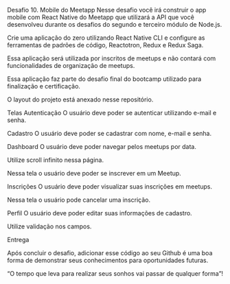 Desafio 10. Mobile do Meetapp
Nesse desafio você irá construir o app mobile com React Native do Meetapp que utilizará a API que você desenvolveu durante os desafios do segundo e terceiro módulo de Node.js.

Crie uma aplicação do zero utilizando React Native CLI e configure as ferramentas de padrões de código, Reactotron, Redux e Redux Saga.

Essa aplicação será utilizada por inscritos de meetups e não contará com funcionalidades de organização de meetups.

Essa aplicação faz parte do desafio final do bootcamp utilizado para finalização e certificação.

O layout do projeto está anexado nesse repositório.

Telas
Autenticação
O usuário deve poder se autenticar utilizando e-mail e senha.

Cadastro
O usuário deve poder se cadastrar com nome, e-mail e senha.

Dashboard
O usuário deve poder navegar pelos meetups por data.

Utilize scroll infinito nessa página.

Nessa tela o usuário deve poder se inscrever em um Meetup.

Inscrições
O usuário deve poder visualizar suas inscrições em meetups.

Nessa tela o usuário pode cancelar uma inscrição.

Perfil
O usuário deve poder editar suas informações de cadastro.

Utilize validação nos campos.

Entrega

Após concluir o desafio, adicionar esse código ao seu Github é uma boa forma de demonstrar seus conhecimentos para oportunidades futuras.

“O tempo que leva para realizar seus sonhos vai passar de qualquer forma”!